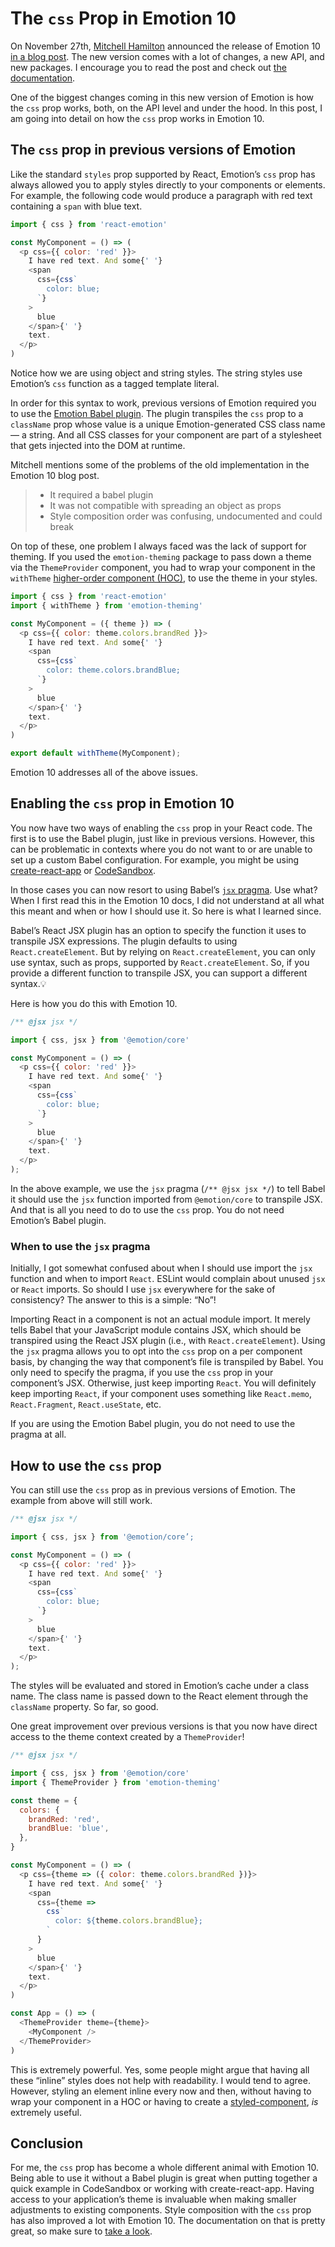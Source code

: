 # The `css` Prop in Emotion 10

On November 27th, [Mitchell Hamilton](https://twitter.com/mitchellhamiltn) announced the release of Emotion 10 [in a blog post](https://medium.com/emotion-js/announcing-emotion-10-f1a4b17b8ccd). The new version comes with a lot of changes, a new API, and new packages. I encourage you to read the post and check out [the documentation](https://emotion.sh/docs/@emotion/core).

One of the biggest changes coming in this new version of Emotion is how the `css` prop works, both, on the API level and under the hood. In this post, I am going into detail on how the `css` prop works in Emotion 10.

## The `css` prop in previous versions of Emotion

Like the standard `styles` prop supported by React, Emotion’s  `css` prop has always allowed you to apply styles directly to your components or elements. For example, the following code would produce a paragraph with red text containing a `span` with blue text.

```js
import { css } from 'react-emotion'

const MyComponent = () => (
  <p css={{ color: 'red' }}>
    I have red text. And some{' '}
    <span
      css={css`
        color: blue;
      `}
    >
      blue
    </span>{' '}
    text.
  </p>
)
```

Notice how we are using object and string styles. The string styles use Emotion’s `css` function as a tagged template literal.

In order for this syntax to work, previous versions of Emotion required you to use the [Emotion Babel plugin](#). The plugin transpiles the `css` prop to a `className` prop whose value is a unique Emotion-generated CSS class name — a string. And all CSS classes for your component are part of a stylesheet that gets injected into the DOM at runtime.

Mitchell mentions some of the problems of the old implementation  in the Emotion 10 blog post.

> * It required a babel plugin  
> * It was not compatible with spreading an object as props  
> * Style composition order was confusing, undocumented and could break  

On top of these, one problem I always faced was the lack of support for theming. If you used the `emotion-theming` package to pass down a theme via the `ThemeProvider` component, you had to wrap your component in the `withTheme` [higher-order component (HOC)](https://reactjs.org/docs/higher-order-components.html), to use the theme in your styles.

```js
import { css } from 'react-emotion'
import { withTheme } from 'emotion-theming'

const MyComponent = ({ theme }) => (
  <p css={{ color: theme.colors.brandRed }}>
    I have red text. And some{' '}
    <span
      css={css`
        color: theme.colors.brandBlue;
      `}
    >
      blue
    </span>{' '}
    text.
  </p>
)

export default withTheme(MyComponent);
```

Emotion 10 addresses all of the above issues.

## Enabling the `css` prop in Emotion 10
You now have two ways of enabling the `css` prop in your React code. The first is to use the Babel plugin, just like in previous versions. However, this can be problematic in contexts where you do not want to or are unable to set up a custom Babel configuration. For example, you might be using [create-react-app](https://facebook.github.io/create-react-app/) or [CodeSandbox](https://codesandbox.io).

In those cases you can now resort to using Babel’s [`jsx` pragma](https://babeljs.io/docs/en/babel-plugin-transform-react-jsx#pragma). Use what? When I first read this in the Emotion 10 docs, I did not understand at all what this meant and when or how I should use it. So here is what I learned since.

Babel’s React JSX plugin has an option to specify the function it uses to transpile JSX expressions. The plugin defaults to using `React.createElement`. But by relying on `React.createElement`, you can only use syntax, such as props, supported by `React.createElement`. So, if you provide a different function to transpile JSX, you can support a different syntax.💡

Here is how you do this with Emotion 10.

```js
/** @jsx jsx */

import { css, jsx } from '@emotion/core'

const MyComponent = () => (
  <p css={{ color: 'red' }}>
    I have red text. And some{' '}
    <span
      css={css`
        color: blue;
      `}
    >
      blue
    </span>{' '}
    text.
  </p>
);
```

In the above example, we use the `jsx` pragma (`/** @jsx jsx */`) to tell Babel it should use the `jsx` function imported from `@emotion/core` to transpile JSX. And that is all you need to do to use the `css` prop. You do not need Emotion’s Babel plugin.

### When to use the `jsx` pragma

Initially, I got somewhat confused about when I should use import the `jsx` function and when to import `React`. ESLint would complain about unused `jsx` or `React` imports. So should I use `jsx` everywhere for the sake of consistency? The answer to this is a simple: “No”!

Importing React in a component is not an actual module import. It merely tells Babel that your JavaScript module contains JSX, which should be transpired using the React JSX plugin (i.e., with `React.createElement`). Using the `jsx` pragma allows you to opt into the `css` prop on a per component basis, by changing the way that component’s file is transpiled by Babel. You only need to specify the pragma, if you use the `css` prop in your component’s JSX. Otherwise, just keep importing `React`. You will definitely keep importing `React`, if your component uses something like `React.memo`, `React.Fragment`, `React.useState`, etc.

If you are using the Emotion Babel plugin, you do not need to use the pragma at all.

## How to use the `css` prop
You can still use the `css` prop as in previous versions of Emotion. The example from above will still work.

```js
/** @jsx jsx */

import { css, jsx } from '@emotion/core’;

const MyComponent = () => (
  <p css={{ color: 'red' }}>
    I have red text. And some{' '}
    <span
      css={css`
        color: blue;
      `}
    >
      blue
    </span>{' '}
    text.
  </p>
);
```

The styles will be evaluated and stored in Emotion’s cache under a class name. The class name is passed down to the React element through the `className` property. So far, so good.

One great improvement over previous versions is that you now have direct access to the theme context created by a `ThemeProvider`!

```js
/** @jsx jsx */

import { css, jsx } from '@emotion/core'
import { ThemeProvider } from 'emotion-theming'

const theme = {
  colors: {
    brandRed: 'red',
    brandBlue: 'blue',
  },
}

const MyComponent = () => (
  <p css={theme => ({ color: theme.colors.brandRed })}>
    I have red text. And some{' '}
    <span
      css={theme =>
        css`
          color: ${theme.colors.brandBlue};
        `
      }
    >
      blue
    </span>{' '}
    text.
  </p>
)

const App = () => (
  <ThemeProvider theme={theme}>
    <MyComponent />
  </ThemeProvider>
)
```

This is extremely powerful. Yes, some people might argue that having all these “inline” styles does not help with readability. I would tend to agree. However, styling an element inline every now and then, without having to wrap your component in a HOC or having to create a [styled-component](https://emotion.sh/docs/styled), *is* extremely useful.

## Conclusion
For me, the `css` prop has become a whole different animal with Emotion 10. Being able to use it without a Babel plugin is great when putting together a quick example in CodeSandbox or working with create-react-app. Having access to your application’s theme is invaluable when making smaller adjustments to existing components. Style composition with the `css` prop has also improved a lot with Emotion 10. The documentation on that is pretty great, so make  sure to [take a look](https://emotion.sh/docs/css-prop#style-precedence).